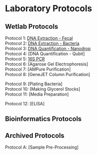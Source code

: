 # Laboratory Protocols

## Wetlab Protocols
Protocol 1: [DNA Extraction - Fecal](https://github.com/sjc6663/Protocols/blob/main/DNA_Extraction_Microbiome_Fecal.md)  
Protocol 2: [DNA Extraction - Bacteria](https://github.com/sjc6663/Protocols/blob/main/DNA_Extraction_Bacteria.md)  
Protocol 3: [DNA Quantification - Nanodrop](https://github.com/sjc6663/Protocols/blob/main/Quantification_Nanodrop.md)  
Protocol 4: [DNA Quantification - Qubit]  
Protocol 5: [16S PCR](https://github.com/sjc6663/Protocols/blob/main/16S_PCR.md)  
Protocol 6: [Agarose Gel Electrophoresis]  
Protocol 7: [AMPure Purification]  
Protocol 8: [GeneJET Column Purification]  

Protocol 9: [Plating Bacteria]  
Protocol 10: [Making Glycerol Stocks]  
Protocol 11: [Media Preparation]  

Protocol 12: [ELISA]  

## Bioinformatics Protocols


## Archived Protocols
Protocol A: [Sample Pre-Processing]
